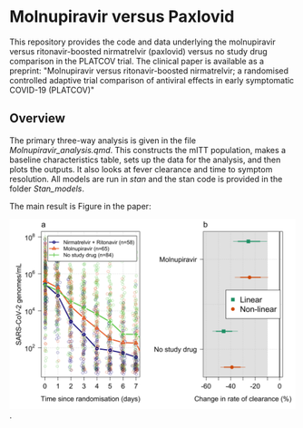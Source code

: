 # Molnupiravir versus Paxlovid
 
 This repository provides the code and data underlying the molnupiravir versus ritonavir-boosted nirmatrelvir (paxlovid) versus no study drug comparison in the PLATCOV trial. The clinical paper is available as a preprint: "Molnupiravir versus ritonavir-boosted nirmatrelvir; a randomised controlled adaptive trial comparison of antiviral effects in early symptomatic COVID-19 (PLATCOV)"
 
 
## Overview

The primary three-way analysis is given in the file *Molnupiravir_analysis.qmd*. This constructs the mITT population, makes a baseline characteristics table, sets up the data for the analysis, and then plots the outputs. It also looks at fever clearance and time to symptom resolution. All models are run in *stan* and the stan code is provided in the folder *Stan_models*.

The main result is Figure in the paper:


![](/Molnupiravir_analysis_files/figure-html/Figure_main-1.png "Comparison of viral clearance in the three randomised arms").
